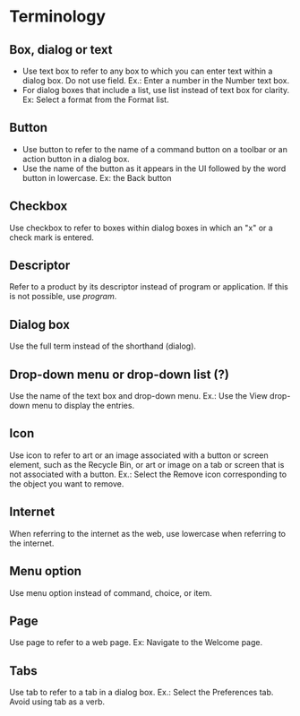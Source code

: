 # Terminology 

## Box, dialog or text
- Use text box to refer to any box to which you can enter text within a dialog box. Do not use field. Ex.: Enter a number in the Number text box.
- For dialog boxes that include a list, use list instead of text box for clarity. Ex: Select a format from the Format list.

## Button
- Use button to refer to the name of a command button on a toolbar or an action button in a dialog box.
- Use the name of the button as it appears in the UI followed by the word button in lowercase. Ex: the Back button

## Checkbox
Use checkbox to refer to boxes within dialog boxes in which an "x" or a check mark is entered.

## Descriptor
Refer to a product by its descriptor instead of program or application. If this is not possible, use *program*.

## Dialog box
Use the full term instead of the shorthand (dialog).

## Drop-down menu or drop-down list (?) 
Use the name of the text box and drop-down menu. Ex.: Use the View drop-down menu to display the entries.

## Icon
Use icon to refer to art or an image associated with a button or screen element, such as the Recycle Bin, or art or image on a tab or screen that is
not associated with a button. Ex.: Select the Remove icon corresponding to the object you want to remove.

## Internet
When referring to the internet as the web, use lowercase when referring to the internet.

## Menu option
Use menu option instead of command, choice, or item.

## Page
Use page to refer to a web page. Ex: Navigate to the Welcome page.

## Tabs
Use tab to refer to a tab in a dialog box. Ex.: Select the Preferences tab. Avoid using tab as a verb.

